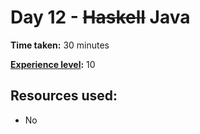 # Day 12 - ~~Haskell~~ Java

**Time taken:** 30 minutes

**[Experience level](https://github.com/bo0tzz/Advent-of-Code-2017/blob/master/README.md#experience-levels):** 10

## Resources used:

* No
